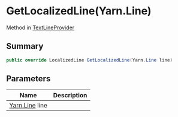 # GetLocalizedLine(Yarn.Line)

Method in [TextLineProvider](./)

## Summary

```csharp
public override LocalizedLine GetLocalizedLine(Yarn.Line line)
```

## Parameters

| Name                                    | Description |
| --------------------------------------- | ----------- |
| [Yarn.Line](../../yarn/yarn.line/) line |             |
